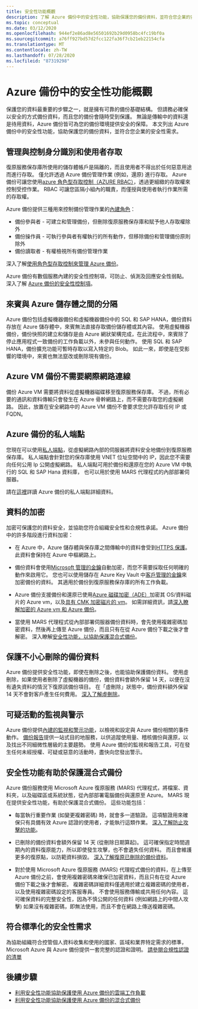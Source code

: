 ```yaml
---
title: 安全性功能概觀
description: 了解 Azure 備份中的安全性功能，協助保護您的備份資料，並符合您企業的安全性需求。
ms.topic: conceptual
ms.date: 03/12/2020
ms.openlocfilehash: 944ef2e86ad8e56501692b29d0958bc4fc19bf0a
ms.sourcegitcommit: a76ff927bd57d2fcc122fa36f7cb21eb22154cfa
ms.translationtype: MT
ms.contentlocale: zh-TW
ms.lasthandoff: 07/28/2020
ms.locfileid: "87319298"
---
```

# <a name="overview-of-security-features-in-azure-backup"></a>Azure 備份中的安全性功能概觀

保護您的資料最重要的步驟之一，就是擁有可靠的備份基礎結構。 但請務必確保以安全的方式備份資料，而且您的備份會隨時受到保護。 無論是傳輸中的資料還是待用資料，Azure 備份皆可為您的備份環境提供安全的保障。 本文列出 Azure 備份中的安全性功能，協助保護您的備份資料，並符合您企業的安全性需求。

## <a name="management-and-control-of-identity-and-user-access"></a>管理與控制身分識別和使用者存取

復原服務保存庫所使用的儲存體帳戶是隔離的，而且使用者不得出於任何惡意用途而進行存取。 僅允許透過 Azure 備份管理作業 (例如，還原) 進行存取。 Azure 備份可讓您使用[azure 角色型存取控制（AZURE RBAC）](./backup-rbac-rs-vault.md)，透過更細緻的存取權來控制受控作業。 RBAC 可讓您區隔小組內的職責，而僅授與使用者執行作業所需的存取權。

Azure 備份提供三種用來控制備份管理作業的[內建角色](../role-based-access-control/built-in-roles.md)：

* 備份參與者 - 可建立和管理備份，但刪除復原服務保存庫和賦予他人存取權除外
* 備份操作員 - 可執行參與者有權執行的所有動作，但移除備份和管理備份原則除外
* 備份讀取者 - 有權檢視所有備份管理作業

深入了解[使用角色型存取控制來管理 Azure 備份](./backup-rbac-rs-vault.md)。

Azure 備份有數個服務內建的安全性控制項，可防止、偵測及回應安全性弱點。 深入了解 [Azure 備份的安全性控制項](./backup-security-controls.md)。

## <a name="separation-between-guest-and-azure-storage"></a>來賓與 Azure 儲存體之間的分隔

Azure 備份包括虛擬機器備份和虛擬機器備份中的 SQL 和 SAP HANA，備份資料存放在 Azure 儲存體中，來賓無法直接存取備份儲存體或其內容。  使用虛擬機器備份，備份快照的建立和儲存是由 Azure 網狀架構完成，在此流程中，來賓除了停止應用程式一致備份的工作負載以外，未參與任何動作。  使用 SQL 和 SAP HANA，備份擴充功能可暫時存取以寫入特定的 Blob。  如此一來，即使是在受影響的環境中，來賓也無法竄改或刪除現有備份。

## <a name="internet-connectivity-not-required-for-azure-vm-backup"></a>Azure VM 備份不需要網際網路連線

備份 Azure VM 需要將資料從虛擬機器磁碟移至復原服務保存庫。 不過，所有必要的通訊和資料傳輸只會發生在 Azure 骨幹網路上，而不需要存取您的虛擬網路。 因此，放置在安全網路中的 Azure VM 備份不會要求您允許存取任何 IP 或 FQDN。

## <a name="private-endpoints-for-azure-backup"></a>Azure 備份的私人端點

您現在可以使用[私人端點](../private-link/private-endpoint-overview.md)，從虛擬網路內部的伺服器將資料安全地備份到復原服務保存庫。 私人端點會針對您的保存庫使用 VNET 位址空間中的 IP，因此您不需要向任何公用 Ip 公開虛擬網路。 私人端點可用於備份和還原在您的 Azure VM 中執行的 SQL 和 SAP Hana 資料庫， 也可以用於使用 MARS 代理程式的內部部署伺服器。

請在[這裡](./private-endpoints.md)詳讀 Azure 備份的私人端點詳細資料。

## <a name="encryption-of-data"></a>資料的加密

加密可保護您的資料安全，並協助您符合組織安全性和合規性承諾。 Azure 備份中的許多階段進行資料加密：

* 在 Azure 中，Azure 儲存體與保存庫之間傳輸中的資料會受到[HTTPS 保護](backup-support-matrix.md#network-traffic-to-azure)。 此資料會保持在 Azure 中樞網路上。

* 備份資料會使用[Microsoft 管理的金鑰](backup-encryption.md#encryption-of-backup-data-using-platform-managed-keys)自動加密，而您不需要採取任何明確的動作來啟用它。 您也可以使用儲存在 Azure Key Vault 中[客戶管理的金鑰](encryption-at-rest-with-cmk.md)來加密備份的資料。 其適用於備份到復原服務保存庫的所有工作負載。

* Azure 備份支援備份和還原已使用[Azure 磁碟加密（ADE）](backup-encryption.md#backup-of-vms-encrypted-using-ade)加密其 OS/資料磁片的 Azure vm，以及[具有 CMK 加密磁片的 vm](backup-encryption.md#backup-of-managed-disk-vms-encrypted-using-customer-managed-keys)。 如需詳細資訊，請[深入瞭解加密的 Azure vm 和 Azure 備份](./backup-azure-vms-encryption.md)。

* 當使用 MARS 代理程式從內部部署伺服器備份資料時，會先使用複雜密碼加密資料，然後再上傳至 Azure 備份，而且只有在從 Azure 備份下載之後才會解密。 深入瞭解[安全性功能，以協助保護混合式備份](#security-features-to-help-protect-hybrid-backups)。

## <a name="protection-of-backup-data-from-unintentional-deletes"></a>保護不小心刪除的備份資料

Azure 備份提供安全性功能，即使在刪除之後，也能協助保護備份資料。 使用虛刪除，如果使用者刪除了虛擬機器的備份，備份資料會額外保留 14 天，以便在沒有遺失資料的情況下復原該備份項目。 在「虛刪除」狀態中，備份資料額外保留 14 天不會對客戶產生任何費用。 [深入了解虛刪除](backup-azure-security-feature-cloud.md)。

## <a name="monitoring-and-alerts-of-suspicious-activity"></a>可疑活動的監視與警示

Azure 備份提供[內建的監視和警示功能](./backup-azure-monitoring-built-in-monitor.md)，以檢視和設定與 Azure 備份相關的事件動作。 [備份報告](./configure-reports.md)提供一站式目的地服務，以供追蹤使用量、稽核備份與還原，以及找出不同細微性層級的主要趨勢。 使用 Azure 備份的監視和報告工具，可在發生任何未經授權、可疑或惡意的活動時，盡快向您發出警示。

## <a name="security-features-to-help-protect-hybrid-backups"></a>安全性功能有助於保護混合式備份

Azure 備份服務使用 Microsoft Azure 復原服務 (MARS) 代理程式，將檔案、資料夾，以及磁碟區或系統狀態，從內部部署電腦備份與還原至 Azure。 MARS 現在提供安全性功能，有助於保護混合式備份。 這些功能包括：

* 每當執行重要作業 (如變更複雜密碼) 時，就會多一道驗證。 這項驗證用來確保只有具備有效 Azure 認證的使用者，才能執行這類作業。 [深入了解防止攻擊的功能](./backup-azure-security-feature.md#prevent-attacks)。

* 已刪除的備份資料會額外保留 14 天 (從刪除日期算起)。 這可確保指定時間週期內的資料復原能力，所以即使發生攻擊，也不會遺失任何資料。 而且會維護更多的復原點，以防範資料損毀。 [深入了解復原已刪除的備份資料](./backup-azure-security-feature.md#recover-deleted-backup-data)。

* 對於使用 Microsoft Azure 復原服務 (MARS) 代理程式備份的資料，在上傳至 Azure 備份之前，會使用複雜密碼來確保已加密資料，而且只有在從 Azure 備份下載之後才會解密。 複雜密碼詳細資料僅適用於建立複雜密碼的使用者，以及使用複雜密碼設定的客服專員。 不會使用服務傳輸或共用任何內容。 這可確保資料的完整安全性，因為不慎公開的任何資料 (例如網路上的中間人攻擊) 如果沒有複雜密碼，即無法使用，而且不會在網路上傳送複雜密碼。

## <a name="compliance-with-standardized-security-requirements"></a>符合標準化的安全性需求

為協助組織符合控管個人資料收集和使用的國家、區域和業界特定需求的標準，Microsoft Azure 與 Azure 備份提供一套完整的認證和證明。 [請參閱合規性認證的清單](compliance-offerings.md)

## <a name="next-steps"></a>後續步驟

* [利用安全性功能協助保護使用 Azure 備份的雲端工作負載](backup-azure-security-feature-cloud.md)
* [利用安全性功能協助保護使用 Azure 備份的混合式備份](backup-azure-security-feature.md)
